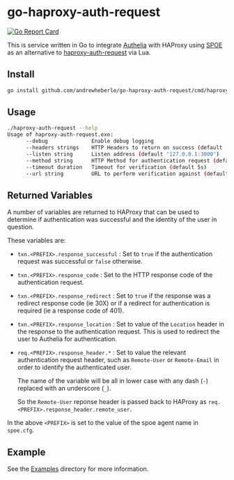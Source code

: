 # go-haproxy-auth-request

[![Go Report Card](https://goreportcard.com/badge/github.com/andrewheberle/go-haproxy-auth-request?logo=go&style=flat-square)](https://goreportcard.com/report/github.com/andrewheberle/go-haproxy-auth-request)

This is service written in Go to integrate [Authelia](https://www.authelia.com/) with HAProxy using [SPOE](https://www.haproxy.org/download/2.8/doc/SPOE.txt) as an alternative to [haproxy-auth-request](https://github.com/TimWolla/haproxy-auth-request/) via Lua.

## Install

```sh
go install github.com/andrewheberle/go-haproxy-auth-request/cmd/haproxy-auth-request
```

## Usage

```sh
./haproxy-auth-request --help
Usage of haproxy-auth-request.exe:
      --debug              Enable debug logging
      --headers strings    HTTP Headers to return on success (default [authorization,proxy-authorization,remote-user,remote-groups,remote-name,remote-email])
      --listen string      Listen address (default "127.0.0.1:3000")
      --method string      HTTP Method for authentication request (default "HEAD")
      --timeout duration   Timeout for verification (default 5s)
      --url string         URL to perform verification against (default "http://127.0.0.1:9091/api/authz/forward-auth")
```

## Returned Variables

A number of variables are returned to HAProxy that can be used to determine if
authentication was successful and the identity of the user in question.

These variables are:

* `txn.<PREFIX>.response_successful` : Set to `true` if the authentication
  request was successful or `false` otherwise.
* `txn.<PREFIX>.response_code` : Set to the HTTP response code of the
  authentication request.
* `txn.<PREFIX>.response_redirect` : Set to `true` if the response was a
  redirect response code (ie 30X) or if a redirect for authentication is
  required (ie a response code of 401).
* `txn.<PREFIX>.response_location` : Set to value of the `Location` header in
  the response to the authentication request. This is used to redirect the
  user to Authelia for authentication.
* `req.<PREFIX>.response_header.*` : Set to value the relevant authentication
  request header, such as `Remote-User` or `Remote-Email` in order to identify
  the authenticated user.

  The name of the variable will be all in lower case with any dash (`-`)
  replaced with an underscore (`_`).

  So the `Remote-User` reponse header is passed back to HAProxy as
  `req.<PREFIX>.response_header.remote_user`.

In the above `<PREFIX>` is set to the value of the spoe agent name in `spoe.cfg`.

## Example

See the [Examples](examples/README.md) directory for more information.
